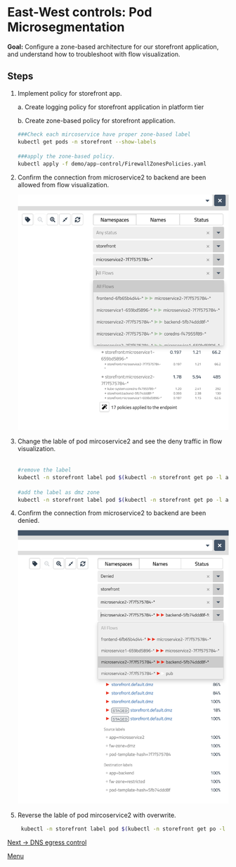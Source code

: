 # East-West controls: Pod Microsegmentation

**Goal:** Configure a zone-based architecture for our storefront application, and understand how to troubleshoot with flow visualization.

## Steps

1. Implement policy for storefront app.

    a. Create logging policy for storefront application in platform tier

    b. Create zone-based policy for storefront application.

    ```bash
    ###Check each mircoservice have proper zone-based label
    kubectl get pods -n storefront --show-labels 

    ###apply the zone-based policy.
    kubectl apply -f demo/app-control/FirewallZonesPolicies.yaml

    ```

2. Confirm the connection from microservice2 to backend are been allowed from flow visualization.

   ![microservice2 allow](../img/microservice2-allow.png)

3. Change the lable of pod mircoservice2 and see the deny traffic in flow visualization.

    ```bash

    #remove the label 
    kubectl -n storefront label pod $(kubectl -n storefront get po -l app=microservice2 -ojsonpath='{.items[0].metadata.name}') fw-zone-

    #add the label as dmz zone
    kubectl -n storefront label pod $(kubectl -n storefront get po -l app=microservice2 -ojsonpath='{.items[0].metadata.name}')  fw-zone=dmz
    ```

4. Confirm the connection from microservice2 to backend are been denied.

   ![microservice2 deny](../img/microservice2-deny.png)

5. Reverse the lable of pod mircoservice2 with overwrite.

   ```bash
    kubectl -n storefront label pod $(kubectl -n storefront get po -l app=microservice2 -ojsonpath='{.items[0].metadata.name}') fw-zone=trusted --overwrite
    ```

[Next -> DNS egress control](../modules/dns-egress-controls.md)

[Menu](../README.md)